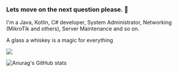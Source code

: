 ### Lets move on the next question please. 🤔

I'm a Java, Kotlin, C# developer, System Administrator, Networking (MikroTik and others), Server Maintenance and so on.

A glass a whiskey is a magic for everything

![](https://komarev.com/ghpvc/?username=CommissarVoop&color=800000)

![Anurag's GitHub stats](https://github-readme-stats.vercel.app/api?username=CommissarVoop&show_icons=true&bg_color=45,000000,4a0000&text_color=ffffff&title_color=b50000&icon_color=b50000&hide_border=true&count_private=true)
<!--
**CommissarVoop/CommissarVoop** is a ✨ _special_ ✨ repository because its `README.md` (this file) appears on your GitHub profile.

Here are some ideas to get you started:

- 🔭 I’m currently working on ...
- 🌱 I’m currently learning ...
- 👯 I’m looking to collaborate on ...
- 🤔 I’m looking for help with ...
- 💬 Ask me about ...
- 📫 How to reach me: ...
- 😄 Pronouns: ...
- ⚡ Fun fact: ...
-->
